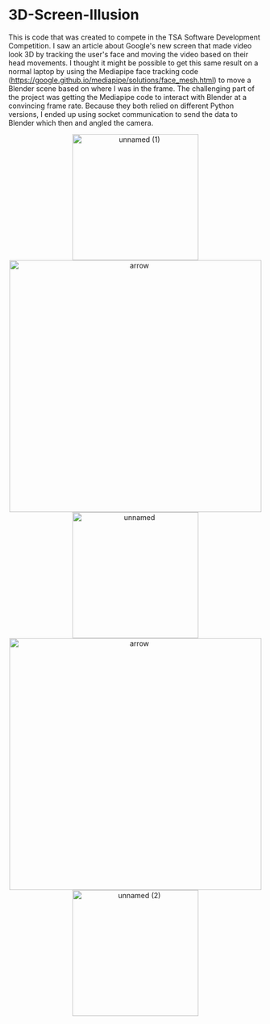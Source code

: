 # 3D-Screen-Illusion
This is code that was created to compete in the TSA Software Development Competition. I saw an article about Google's new screen that made video look 3D by tracking the user's face and moving the video based on their head movements. I thought it might be possible to get this same result on a normal laptop by using the Mediapipe face tracking code (https://google.github.io/mediapipe/solutions/face_mesh.html) to move a Blender scene based on where I was in the frame. The challenging part of the project was getting the Mediapipe code to interact with Blender at a convincing frame rate. Because they both relied on different Python versions, I ended up using socket communication to send the data to Blender which then and angled the camera. 

<p align="center">
  <img src="https://github.com/NoahBSchwartz/3D-Screen-Illusion/assets/44248582/aa768b78-3afc-43e2-9aa0-c05c6392af67" alt="unnamed (1)" width="250"/>
  <br>
  <img src="https://github.com/NoahBSchwartz/3D-Screen-Illusion/assets/arrow.png" alt="arrow" height="500"/>
  <br>
  <img src="https://github.com/NoahBSchwartz/3D-Screen-Illusion/assets/44248582/054dbea0-516c-42d0-94dc-0b7e4efcdcaa" alt="unnamed" width="250"/>
  <br>
  <img src="https://github.com/NoahBSchwartz/3D-Screen-Illusion/assets/arrow.png" alt="arrow" height="500"/>
  <br>
  <img src="https://github.com/NoahBSchwartz/3D-Screen-Illusion/assets/44248582/5ddadec2-3c3f-4239-b3b5-2ff5bb0fe103" alt="unnamed (2)" width="250"/>
</p>
